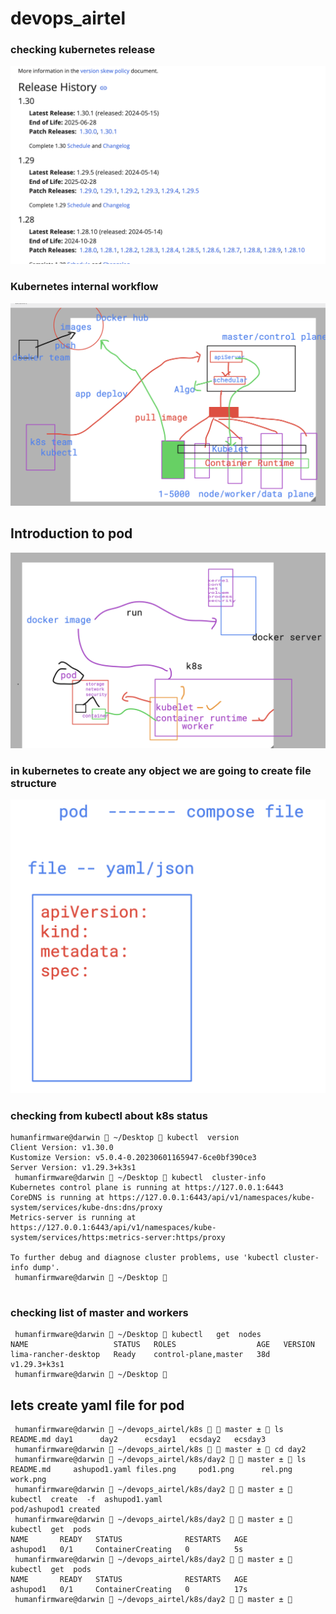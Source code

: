 # devops_airtel

### checking kubernetes release 

<img src="rel.png">

### Kubernetes internal workflow 

<img src="work.png">

## Introduction to pod 
<img src="pod1.png">


### in kubernetes to create any object we are going to create file structure 
<img src="files.png">

### checking from kubectl about k8s status

```
humanfirmware@darwin  ~/Desktop  kubectl  version 
Client Version: v1.30.0
Kustomize Version: v5.0.4-0.20230601165947-6ce0bf390ce3
Server Version: v1.29.3+k3s1
 humanfirmware@darwin  ~/Desktop  kubectl  cluster-info
Kubernetes control plane is running at https://127.0.0.1:6443
CoreDNS is running at https://127.0.0.1:6443/api/v1/namespaces/kube-system/services/kube-dns:dns/proxy
Metrics-server is running at https://127.0.0.1:6443/api/v1/namespaces/kube-system/services/https:metrics-server:https/proxy

To further debug and diagnose cluster problems, use 'kubectl cluster-info dump'.
 humanfirmware@darwin  ~/Desktop  


```

### checking list of master and workers

```
 humanfirmware@darwin  ~/Desktop  kubectl   get  nodes
NAME                   STATUS   ROLES                  AGE   VERSION
lima-rancher-desktop   Ready    control-plane,master   38d   v1.29.3+k3s1
 humanfirmware@darwin  ~/Desktop  

```

## lets create yaml file for pod 

```
 humanfirmware@darwin  ~/devops_airtel/k8s   master ±  ls
README.md day1      day2      ecsday1   ecsday2   ecsday3
 humanfirmware@darwin  ~/devops_airtel/k8s   master ±  cd day2 
 humanfirmware@darwin  ~/devops_airtel/k8s/day2   master ±  ls
README.md     ashupod1.yaml files.png     pod1.png      rel.png       work.png
 humanfirmware@darwin  ~/devops_airtel/k8s/day2   master ±  kubectl  create  -f  ashupod1.yaml 
pod/ashupod1 created
 humanfirmware@darwin  ~/devops_airtel/k8s/day2   master ±  kubectl  get  pods
NAME       READY   STATUS              RESTARTS   AGE
ashupod1   0/1     ContainerCreating   0          5s
 humanfirmware@darwin  ~/devops_airtel/k8s/day2   master ±  kubectl  get  pods
NAME       READY   STATUS              RESTARTS   AGE
ashupod1   0/1     ContainerCreating   0          17s
 humanfirmware@darwin  ~/devops_airtel/k8s/day2   master ±  

```